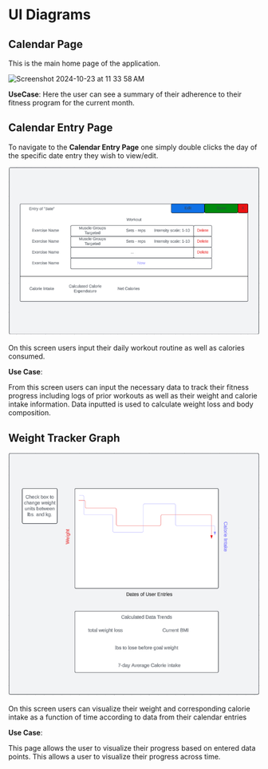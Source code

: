 # UI Diagrams

## Calendar Page
This is the main home page of the application. 

<img width="739" alt="Screenshot 2024-10-23 at 11 33 58 AM" src="https://github.com/user-attachments/assets/ecc92a86-4bf7-4d63-a78b-e129d1953b6a">

**UseCase**:
Here the user can see a summary of their adherence to their fitness program for the current month. 

## Calendar Entry Page

To navigate to the **Calendar Entry Page** one simply double clicks the day of the specific date entry they wish to view/edit.

![Calendar Entry UI](https://github.com/tjfrench24/team-3-project/blob/main/team/m2/Calendar%20Entry.png?raw=true)

On this screen users input their daily workout routine as well as calories consumed.

**Use Case**:

From this screen users can input the necessary data to track their fitness progress including logs of prior workouts as well as their weight and calorie intake information. Data inputted is used to calculate weight loss and body composition.

## Weight Tracker Graph

![Weigth tracker Graph](https://github.com/tjfrench24/team-3-project/blob/main/team/m2/Data%20Graph.png?raw=true)

On this screen users can visualize their weight and corresponding calorie intake as a function of time according to data from their calendar entries

**Use Case**:

This page allows the user to visualize their progress based on entered data points. This allows a user to visualize their progress across time.

